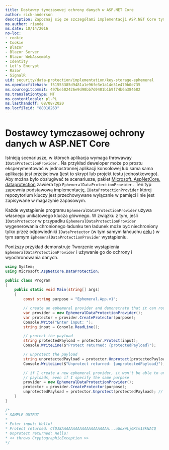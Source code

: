 ```yaml
---
title: Dostawcy tymczasowej ochrony danych w ASP.NET Core
author: rick-anderson
description: Zapoznaj się ze szczegółami implementacji ASP.NET Core tymczasowych dostawców ochrony danych.
ms.author: riande
ms.date: 10/14/2016
no-loc:
- cookie
- Cookie
- Blazor
- Blazor Server
- Blazor WebAssembly
- Identity
- Let's Encrypt
- Razor
- SignalR
uid: security/data-protection/implementation/key-storage-ephemeral
ms.openlocfilehash: f51553385d9481a1e96fe3e1a14e51e470b0e735
ms.sourcegitcommit: 497be502426e9d90bb7d0401b1b9f74b6a384682
ms.translationtype: MT
ms.contentlocale: pl-PL
ms.lasthandoff: 08/08/2020
ms.locfileid: "88018263"
---
```

# <a name="ephemeral-data-protection-providers-in-aspnet-core"></a>Dostawcy tymczasowej ochrony danych w ASP.NET Core

<a name="data-protection-implementation-key-storage-ephemeral"></a>

Istnieją scenariusze, w których aplikacja wymaga throwaway `IDataProtectionProvider` . Na przykład deweloper może po prostu eksperymentować w jednostronnej aplikacji konsolowej lub sama sama aplikacja jest przejściowa (jest to skrypt lub projekt testu jednostkowego). Aby można było obsługiwać te scenariusze, pakiet [Microsoft. AspNetCore. dataprotection](https://www.nuget.org/packages/Microsoft.AspNetCore.DataProtection/) zawiera typ `EphemeralDataProtectionProvider` . Ten typ zapewnia podstawową implementację, `IDataProtectionProvider` której repozytorium kluczy jest przechowywane wyłącznie w pamięci i nie jest zapisywane w magazynie zapasowym.

Każde wystąpienie programu `EphemeralDataProtectionProvider` używa własnego unikatowego klucza głównego. W związku z tym, jeśli `IDataProtector` w przypadku `EphemeralDataProtectionProvider` wygenerowania chronionego ładunku ten ładunek może być niechroniony tylko przez odpowiedniki `IDataProtector` (w tym samym łańcuchu [celu](xref:security/data-protection/consumer-apis/purpose-strings#data-protection-consumer-apis-purposes) ) w tym samym `EphemeralDataProtectionProvider` wystąpieniu.

Poniższy przykład demonstruje Tworzenie wystąpienia `EphemeralDataProtectionProvider` i używanie go do ochrony i wyochronowania danych.

```csharp
using System;
using Microsoft.AspNetCore.DataProtection;

public class Program
{
    public static void Main(string[] args)
    {
        const string purpose = "Ephemeral.App.v1";

        // create an ephemeral provider and demonstrate that it can round-trip a payload
        var provider = new EphemeralDataProtectionProvider();
        var protector = provider.CreateProtector(purpose);
        Console.Write("Enter input: ");
        string input = Console.ReadLine();

        // protect the payload
        string protectedPayload = protector.Protect(input);
        Console.WriteLine($"Protect returned: {protectedPayload}");

        // unprotect the payload
        string unprotectedPayload = protector.Unprotect(protectedPayload);
        Console.WriteLine($"Unprotect returned: {unprotectedPayload}");

        // if I create a new ephemeral provider, it won't be able to unprotect existing
        // payloads, even if I specify the same purpose
        provider = new EphemeralDataProtectionProvider();
        protector = provider.CreateProtector(purpose);
        unprotectedPayload = protector.Unprotect(protectedPayload); // THROWS
    }
}

/*
* SAMPLE OUTPUT
*
* Enter input: Hello!
* Protect returned: CfDJ8AAAAAAAAAAAAAAAAAAAAA...uGoxWLjGKtm1SkNACQ
* Unprotect returned: Hello!
* << throws CryptographicException >>
*/
```
